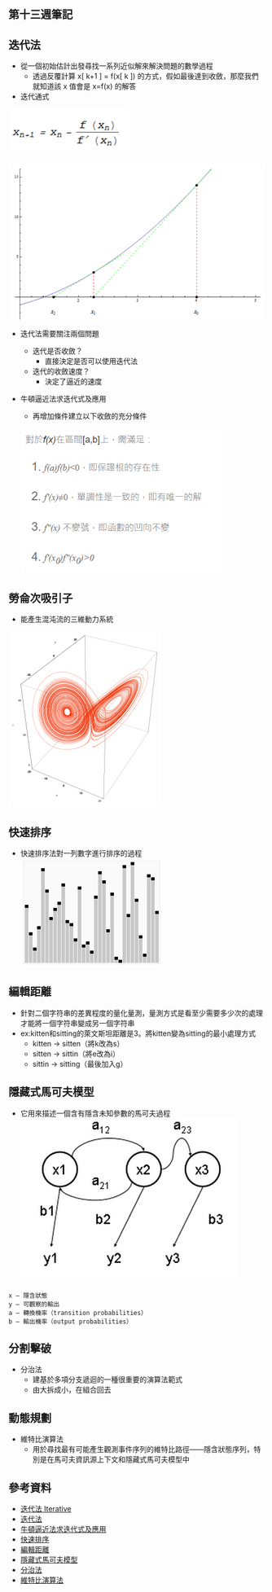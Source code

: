 ## 第十三週筆記
## 迭代法
* 從一個初始估計出發尋找一系列近似解來解決問題的數學過程
    * 透過反覆計算 x[ k+1 ] = f(x[ k ]) 的方式，假如最後達到收斂，那麼我們就知道該 x 值會是 x=f(x) 的解答
* 迭代通式

![pic](https://github.com/www-abcdefg/sa110a/blob/master/pic/week13/pic.png)

![pic1](https://github.com/www-abcdefg/sa110a/blob/master/pic/week13/pic1.png)
    
* 迭代法需要關注兩個問題
    * 迭代是否收斂？ 
       * 直接決定是否可以使用迭代法
    * 迭代的收斂速度？    
        * 決定了逼近的速度
* 牛頓逼近法求迭代式及應用
    * 再增加條件建立以下收斂的充分條件
    
    ![pic2](https://github.com/www-abcdefg/sa110a/blob/master/pic/week13/pic2.png)
## 勞侖次吸引子
* 能產生混沌流的三維動力系統

![pic3](https://github.com/www-abcdefg/sa110a/blob/master/pic/week13/pic3.png)
## 快速排序
* 快速排序法對一列數字進行排序的過程
![pic4](https://github.com/www-abcdefg/sa110a/blob/master/pic/week13/pic4.gif)
## 編輯距離
* 針對二個字符串的差異程度的量化量測，量測方式是看至少需要多少次的處理才能將一個字符串變成另一個字符串
* ex:kitten和sitting的萊文斯坦距離是3。將kitten變為sitting的最小處理方式
    * kitten → sitten（將k改為s）
    * sitten → sittin（將e改為i）
    * sittin → sitting（最後加入g）
## 隱藏式馬可夫模型
* 它用來描述一個含有隱含未知參數的馬可夫過程
![pic5](https://github.com/www-abcdefg/sa110a/blob/master/pic/week13/pic5.png)
```
x — 隱含狀態
y — 可觀察的輸出
a — 轉換機率（transition probabilities）
b — 輸出機率（output probabilities）
```
## 分割擊破
* 分治法
    * 建基於多項分支遞迴的一種很重要的演算法範式
    * 由大拆成小，在組合回去
## 動態規劃
* 維特比演算法
    * 用於尋找最有可能產生觀測事件序列的維特比路徑——隱含狀態序列，特別是在馬可夫資訊源上下文和隱藏式馬可夫模型中
## 參考資料
* [迭代法 Iterative](https://gitlab.com/ccckmit/course/-/wikis/%E9%99%B3%E9%8D%BE%E8%AA%A0/%E6%9B%B8%E7%B1%8D/%E6%BC%94%E7%AE%97%E6%B3%95/04-iterative)
* [迭代法](https://zh.wikipedia.org/wiki/%E8%BF%AD%E4%BB%A3%E6%B3%95)
* [牛頓逼近法求迭代式及應用](https://www.itread01.com/articles/1490047226.html)
* [快速排序](https://zh.wikipedia.org/wiki/%E5%BF%AB%E9%80%9F%E6%8E%92%E5%BA%8F)
* [編輯距離](https://zh.wikipedia.org/wiki/%E7%B7%A8%E8%BC%AF%E8%B7%9D%E9%9B%A2)
* [隱藏式馬可夫模型](https://zh.wikipedia.org/wiki/%E9%9A%90%E9%A9%AC%E5%B0%94%E5%8F%AF%E5%A4%AB%E6%A8%A1%E5%9E%8B)
* [分治法](https://zh.wikipedia.org/wiki/%E5%88%86%E6%B2%BB%E6%B3%95)
* [維特比演算法](https://zh.wikipedia.org/wiki/%E7%BB%B4%E7%89%B9%E6%AF%94%E7%AE%97%E6%B3%95)